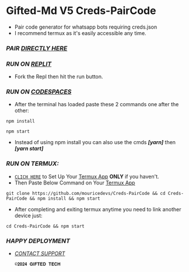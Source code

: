 # Gifted-Md V5 Creds-PairCode
- Pair code generator for whatsapp bots requiring creds.json
- I recommend termux as it's easily accessible any time.

### *PAIR [DIRECTLY HERE](https://web.giftedtechnexus.co.ke/bots/giftedmd/sessions/pair)*
### *RUN ON [REPLIT](https://replit.com/@mouriceonyango0/Giftedv5-PairCode?v=1)*
- Fork the Repl then hit the run button.

### *RUN ON [CODESPACES](https://github.com/codespaces/new/mouricedevs/Creds-PairCode?skip_quickstart=true&machine=standardLinux32gb&repo=821208415&ref=main&geo=EuropeWest)*
- After the terminal has loaded paste these 2 commands one after the other:
```
npm install
```
```
npm start
```
- Instead of using npm install you can also use the cmds ***[yarn]*** then ***[yarn start]***

### *RUN ON TERMUX:*
- [`CLICH HERE`](https://github.com/mouricedevs/Creds-PairCode/blob/main/sessions/termux.md) to Set Up Your [Termux App](https://f-droid.org/repo/com.termux_1020.apk)  **ONLY** if you haven't.
- Then Paste Below Command on Your [Termux App](https://f-droid.org/repo/com.termux_1020.apk)
```
git clone https://github.com/mouricedevs/Creds-PairCode && cd Creds-PairCode && npm install && npm start
```

- After completing and exiting termux anytime you need to link another device just:
```
cd Creds-PairCode && npm start
```
### *HAPPY DEPLOYMENT*
- *[CONTACT SUPPORT](https://t.me/mouricedevs)*

      ©𝟐𝟎𝟐𝟒 𝐆𝐈𝐅𝐓𝐄𝐃 𝐓𝐄𝐂𝐇
